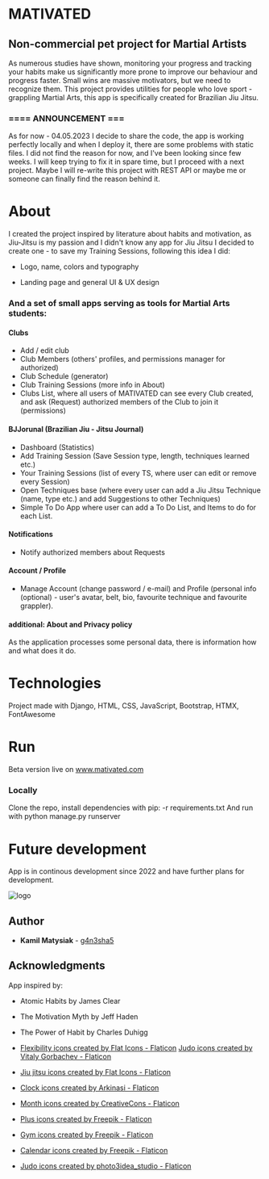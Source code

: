 # MATIVATED
## Non-commercial pet project for Martial Artists
As numerous studies have shown, monitoring your progress and tracking your habits make us significantly more prone to improve our behaviour and progress faster. Small wins are massive motivators, but we need to recognize them. This project provides utilities for people who love sport - grappling Martial Arts, this app is specifically created for Brazilian Jiu Jitsu.

### ==== ANNOUNCEMENT ===
As for now - 04.05.2023 I decide to share the code, the app is  working perfectly locally and when I deploy it, there are some problems with static files. 
I did not find the reason for now, and I've been looking since few weeks. I will keep trying to fix it in spare time, but I proceed with a next project. Maybe I will re-write this project with REST API or maybe me or someone can finally find the reason behind it.


# About
I created the project inspired by literature about habits and motivation, as Jiu-Jitsu is my passion and I didn't know any app for Jiu Jitsu I decided to create one - to save my Training Sessions, following this idea I did:

- Logo, name, colors and typography

- Landing page and general UI & UX design 

### And a set of small apps serving as tools for Martial Arts students:
#### Clubs
- Add / edit club
- Club Members (others' profiles, and permissions manager for authorized)
- Club Schedule (generator)
- Club Training Sessions (more info in About)
- Clubs List, where all users of MATIVATED can see every Club created, and ask (Request) authorized members of the Club to join it (permissions)

#### BJJorunal (Brazilian Jiu - Jitsu Journal)
- Dashboard (Statistics)
- Add Training Session (Save Session type, length, techniques learned etc.)
- Your Training Sessions (list of every TS, where user can edit or remove every Session)
- Open Techniques base (where every user can add a Jiu Jitsu Technique (name, type etc.) and add Suggestions to other Techniques)
- Simple To Do App where user can add a To Do List, and Items to do for each List.

#### Notifications
- Notify authorized members about Requests 

#### Account / Profile
- Manage Account (change password / e-mail) and Profile (personal info (optional) - user's avatar, belt, bio, favourite technique and favourite grappler).

#### additional: About and Privacy policy
As the application processes some personal data, there is information how and what does it do.

# Technologies
Project made with Django, HTML, CSS, JavaScript, Bootstrap, HTMX, FontAwesome

# Run
Beta version live on www.mativated.com

### Locally
Clone the repo, install dependencies with 
  pip: -r requirements.txt
And run with 
  python manage.py runserver


# Future development
App is in continous development since 2022 and have further plans for development.

![logo](https://user-images.githubusercontent.com/116462435/227205699-fc9fae9f-02a4-4240-b9c3-9eccc002573f.png)


## Author

* **Kamil Matysiak** - [g4n3sha5](https://github.com/g4n3sha5)


## Acknowledgments
App inspired by:
* Atomic Habits by James Clear
* The Motivation Myth by Jeff Haden
* The Power of Habit by Charles Duhigg


* <a href="https://www.flaticon.com/free-icons/flexibility" title="flexibility icons">Flexibility icons created by Flat Icons - Flaticon</a>
<a href="https://www.flaticon.com/free-icons/judo" title="judo icons">Judo icons created by Vitaly Gorbachev - Flaticon</a>
* <a href="https://www.flaticon.com/free-icons/jiu-jitsu" title="jiu jitsu icons">Jiu jitsu icons created by Flat Icons - Flaticon</a>
* <a href="https://www.flaticon.com/free-icons/clock" title="clock icons">Clock icons created by Arkinasi - Flaticon</a>
* <a href="https://www.flaticon.com/free-icons/month" title="month icons">Month icons created by CreativeCons - Flaticon</a>
* <a href="https://www.flaticon.com/free-icons/plus" title="plus icons">Plus icons created by Freepik - Flaticon</a>
* <a href="https://www.flaticon.com/free-icons/gym" title="gym icons">Gym icons created by Freepik - Flaticon</a>
* <a href="https://www.flaticon.com/free-icons/calendar" title="calendar icons">Calendar icons created by Freepik - Flaticon</a>
* <a href="https://www.flaticon.com/free-icons/judo" title="judo icons">Judo icons created by photo3idea_studio - Flaticon</a>
